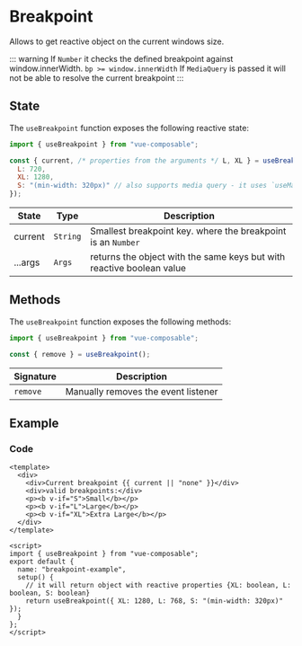 # Breakpoint

Allows to get reactive object on the current windows size.

::: warning
If `Number` it checks the defined breakpoint against window.innerWidth.
`bp >= window.innerWidth`
If `MediaQuery` is passed it will not be able to resolve the current breakpoint
:::

## State

The `useBreakpoint` function exposes the following reactive state:

```js
import { useBreakpoint } from "vue-composable";

const { current, /* properties from the arguments */ L, XL } = useBreakpoint({
  L: 720,
  XL: 1280,
  S: "(min-width: 320px)" // also supports media query - it uses `useMatchMedia`
});
```

| State   | Type     | Description                                                           |
| ------- | -------- | --------------------------------------------------------------------- |
| current | `String` | Smallest breakpoint key. where the breakpoint is an `Number`          |
| ...args | `Args`   | returns the object with the same keys but with reactive boolean value |

## Methods

The `useBreakpoint` function exposes the following methods:

```js
import { useBreakpoint } from "vue-composable";

const { remove } = useBreakpoint();
```

| Signature | Description                         |
| --------- | ----------------------------------- |
| `remove`  | Manually removes the event listener |

## Example


<breakpoint-example/>


### Code

```vue
<template>
  <div>
    <div>Current breakpoint {{ current || "none" }}</div>
    <div>valid breakpoints:</div>
    <p><b v-if="S">Small</b></p>
    <p><b v-if="L">Large</b></p>
    <p><b v-if="XL">Extra Large</b></p>
  </div>
</template>

<script>
import { useBreakpoint } from "vue-composable";
export default {
  name: "breakpoint-example",
  setup() {
    // it will return object with reactive properties {XL: boolean, L: boolean, S: boolean}
    return useBreakpoint({ XL: 1280, L: 768, S: "(min-width: 320px)" });
  }
};
</script>
```
